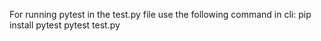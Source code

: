 For running pytest in the test.py file use the following command in cli:
pip install pytest
pytest test.py

